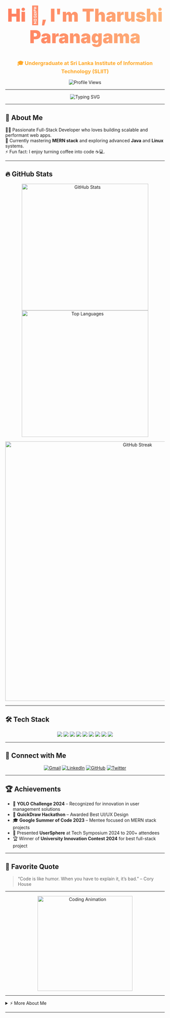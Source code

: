<h1 align="center" style="font-weight: 900; font-size: 3.5rem; background: linear-gradient(90deg, #ff7e5f, #feb47b); -webkit-background-clip: text; -webkit-text-fill-color: transparent;">
  Hi 👋, I'm Tharushi Paranagama
</h1>

<h3 align="center" style="color: #ffa726;">
  🎓 Undergraduate at Sri Lanka Institute of Information Technology (SLIIT)
</h3>

<p align="center">
  <img src="https://komarev.com/ghpvc/?username=tharushi111&label=Profile%20views&color=ff6f61&style=flat-square" alt="Profile Views" />
</p>

---

<p align="center">
  <img src="https://readme-typing-svg.demolab.com?font=Fira+Code&weight=700&pause=1000&color=FF6F61&background=0D1117&center=true&width=600&lines=Full-Stack+Developer;MERN+Stack+Enthusiast;Open+Source+Contributor" alt="Typing SVG" />
</p>

---

## 🚀 About Me

👩‍💻 Passionate Full-Stack Developer who loves building scalable and performant web apps.  
🌱 Currently mastering **MERN stack** and exploring advanced **Java** and **Linux** systems.  
⚡ Fun fact: I enjoy turning coffee into code ☕💻.

---

## 🔥 GitHub Stats

<p align="center">
  <img src="https://github-readme-stats.vercel.app/api?username=tharushi111&show_icons=true&theme=radical&count_private=true&hide_border=true" alt="GitHub Stats" width="400" />
  <img src="https://github-readme-stats.vercel.app/api/top-langs/?username=tharushi111&layout=compact&theme=radical&hide_border=true" alt="Top Languages" width="400" />
</p>

<p align="center">
  <img src="https://github-readme-streak-stats.herokuapp.com/?user=tharushi111&theme=radical&hide_border=true" alt="GitHub Streak" width="820" />
</p>

---

## 🛠️ Tech Stack

<p align="center">
  <img src="https://img.shields.io/badge/-Java-007396?style=for-the-badge&logo=java&logoColor=white" />
  <img src="https://img.shields.io/badge/-JavaScript-F7DF1E?style=for-the-badge&logo=javascript&logoColor=black" />
  <img src="https://img.shields.io/badge/-React-61DAFB?style=for-the-badge&logo=react&logoColor=black" />
  <img src="https://img.shields.io/badge/-Node.js-339933?style=for-the-badge&logo=node.js&logoColor=white" />
  <img src="https://img.shields.io/badge/-MongoDB-47A248?style=for-the-badge&logo=mongodb&logoColor=white" />
  <img src="https://img.shields.io/badge/-TailwindCSS-38B2AC?style=for-the-badge&logo=tailwind-css&logoColor=white" />
  <img src="https://img.shields.io/badge/-DaisyUI-2B3649?style=for-the-badge&logo=react&logoColor=white" />
  <img src="https://img.shields.io/badge/-Linux-FCC624?style=for-the-badge&logo=linux&logoColor=black" />
  <img src="https://img.shields.io/badge/-Git-F05032?style=for-the-badge&logo=git&logoColor=white" />
</p>

---

## 📱 Connect with Me

<p align="center">
  <a href="mailto:tharushiparanagama1@gmail.com" target="_blank"><img src="https://img.shields.io/badge/Gmail-D14836?style=for-the-badge&logo=gmail&logoColor=white" alt="Gmail" /></a>
  <a href="https://www.linkedin.com/in/tharushi-paranagama" target="_blank"><img src="https://img.shields.io/badge/LinkedIn-0A66C2?style=for-the-badge&logo=linkedin&logoColor=white" alt="LinkedIn" /></a>
  <a href="https://github.com/tharushi111" target="_blank"><img src="https://img.shields.io/badge/GitHub-181717?style=for-the-badge&logo=github&logoColor=white" alt="GitHub" /></a>
  <a href="https://twitter.com/your_twitter_handle" target="_blank"><img src="https://img.shields.io/badge/Twitter-1DA1F2?style=for-the-badge&logo=twitter&logoColor=white" alt="Twitter" /></a>
</p>

---

## 🏆 Achievements

- 🥇 **YOLO Challenge 2024** – Recognized for innovation in user management solutions  
- 🏅 **QuickDraw Hackathon** – Awarded Best UI/UX Design  
- 🎓 **Google Summer of Code 2023** – Mentee focused on MERN stack projects  
- 📢 Presented **UserSphere** at Tech Symposium 2024 to 200+ attendees  
- 🏆 Winner of **University Innovation Contest 2024** for best full-stack project  

---

## 💬 Favorite Quote

> “Code is like humor. When you have to explain it, it’s bad.” – Cory House

---

<p align="center">
  <img src="https://media.giphy.com/media/3oEjI6SIIHBdRxXI40/giphy.gif" alt="Coding Animation" width="300" />
</p>

---

<details>
<summary>⚡ More About Me</summary>

- 📚 Currently learning advanced MERN topics and Java concurrency  
- 🐧 Linux enthusiast who loves tinkering with shell scripts  
- 🎮 Gaming and anime lover during downtime  
- 🤝 Always open for mentorship, collaborations, and internships

</details>

---


